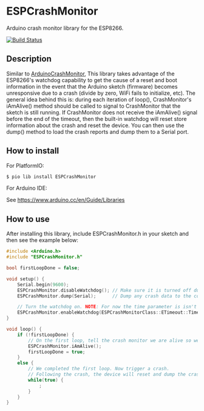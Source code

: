 # ESPCrashMonitor
Arduino crash monitor library for the ESP8266.

[![Build Status](https://travis-ci.com/cyrusbuilt/ESPCrashMonitor.svg?branch=master)](https://travis-ci.com/cyrusbuilt/ESPCrashMonitor)

## Description

Similar to [ArduinoCrashMonitor](https://github.com/cyrusbuilt/ArduinoCrashMonitor),
This library takes advantage of the ESP8266's watchdog capability to get the
cause of a reset and boot information in the event that the Arduino sketch
(firmware) becomes unresponsive due to a crash (divide by zero, WiFi fails to
initialize, etc). The general idea behind this is: during each iteration of
loop(), CrashMonitor's iAmAlive() method should be called to signal to
CrashMonitor that the sketch is still running. If CrashMonitor does not
receive the iAmAlive() signal before the end of the timeout, then the built-in
watchdog will reset store information about the crash and reset the device.
You can then use the dump() method to load the crash reports and dump them to
a Serial port.

## How to install

For PlatformIO:
```bash
$ pio lib install ESPCrashMonitor
```

For Arduino IDE:

See <https://www.arduino.cc/en/Guide/Libraries>

## How to use

After installing this library, include ESPCrashMonitor.h in your sketch and then
see the example below:

```cpp
#include <Arduino.h>
#include "ESPCrashMonitor.h"

bool firstLoopDone = false;

void setup() {
    Serial.begin(9600);
    ESPCrashMonitor.disableWatchdog(); // Make sure it is turned off during init.
    ESPCrashMonitor.dump(Serial);      // Dump any crash data to the console.

    // Turn the watchdog on. NOTE: For now the time parameter is isn't relevant.
    ESPCrashMonitor.enableWatchdog(ESPCrashMonitorClass::ETimeout::Timeout_2s);
}

void loop() {
    if (!firstLoopDone) {
        // On the first loop, tell the crash monitor we are alive so we get the full timeout.
        ESPCrashMonitor.iAmAlive();
        firstLoopDone = true;
    }
    else {
        // We completed the first loop. Now trigger a crash.
        // Following the crash, the device will reset and dump the crash data to console.
        while(true) {
            ;
        }
    }
}
```